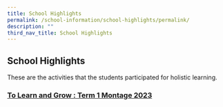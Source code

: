 ```yaml
---
title: School Highlights
permalink: /school-information/school-highlights/permalink/
description: ""
third_nav_title: School Highlights
---
```

## School Highlights

These are the activities that the students participated for holistic learning.

### [To Learn and Grow : Term 1 Montage 2023](/school-highlights/to-learn-and-grow/)